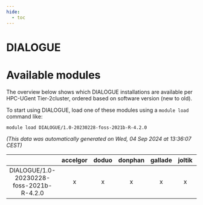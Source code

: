 ```yaml
---
hide:
  - toc
---
```


DIALOGUE
========

# Available modules


The overview below shows which DIALOGUE installations are available per HPC-UGent Tier-2cluster, ordered based on software version (new to old).

To start using DIALOGUE, load one of these modules using a `module load` command like:

```shell
module load DIALOGUE/1.0-20230228-foss-2021b-R-4.2.0
```

*(This data was automatically generated on Wed, 04 Sep 2024 at 13:36:07 CEST)*  

| |accelgor|doduo|donphan|gallade|joltik|shinx|skitty|
| :---: | :---: | :---: | :---: | :---: | :---: | :---: | :---: |
|DIALOGUE/1.0-20230228-foss-2021b-R-4.2.0|x|x|x|x|x|-|x|

